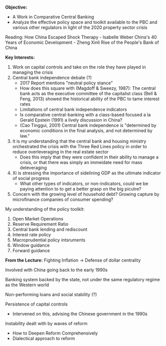 **Objective:**
- A Work in Comparative Central Banking
- Analyze the effective policy space and toolkit available to the PBC and various other regulators in light of the 2020 property sector crisis

Reading:
How China Escaped Shock Therapy - Isabelle Weber
China's 40 Years of Economic Development - Zheng Xinli
Rise of the People's Bank of China

**Key Interests:**
1. Work on capital controls and take on the role they have played in managing the crisis
2. Central bank independence debate (?)
	- 2017 Report mentions "neutral policy stance"
	- How does this square with (Magdoff & Sweezy, 1987): The central bank acts as the executive committee of the capitalist class (Bell & Feng, 2013) showed the historical ability of the PBC to tame interest rates
	- Limitations of central bank independence indicators
	- Is comparative central-banking with a class-based focused a la Gerald Epstein (1991) a lively discussion in China?
	- (Cao Tinggui, 2001) Central bank independence is "determined by economic conditions in the final analysis, and not determined by law."
3. It is my understanding that the central bank and housing ministry orchestrated the crisis with the Three Red Lines policy in order to reduce overleveraging in the real estate sector
	- Does this imply that they were confident in their ability to manage a crisis, or that there was simply an immeidate need for mass deleveraging
4. Xi is stressing the importance of sidelining GDP as the ultimate indicator of social progress
	- What other types of indicators, or non-indicators, could we be paying attention to to get a better grasp on the big picutre?
5. Concern with the growing level of household debt? Growing capture by microfinance companies of consumer spending?

My understanding of the policy toolkit:
1. Open Market Operations
2. Reserve Requirement Ratio
3. Central bank lending and rediscount
4. Interest rate policy
5. Macroprudential policy intsruments
6. Window guidance
7. Forward guidance



**From the Lecture:**
Fighting Inflation -> Defense of dollar centrality

Involved with China going back to the early 1990s

Banking system backed by the state, not under the same regulatory regime as the Western world

Non-performing loans and social stability (?)

Persistence of capital controls
-   Intervened on this, advising the Chinese government in the 1990s

Instability dealt with by waves of reform
-   How to Deepen Reform Comprehensively
-   Dialectical approach to reform